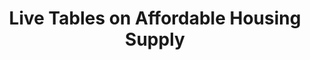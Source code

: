 ---
layout: default
contact_info: mhclgcorrespondence@levellingup.gov.uk
description: UK government live housing data.
last_edit: '2022-03-28T12:19:35.000Z'
link: https://www.gov.uk/government/statistical-data-sets/live-tables-on-affordable-housing-supply#live-tables
location: UK, Nationwide
shortname: uk_affordable_housing
tags:
- Councils
- Housing Market
title: Live Tables on Affordable Housing Supply
uuid: recFCTMZTyYdEc87E
---